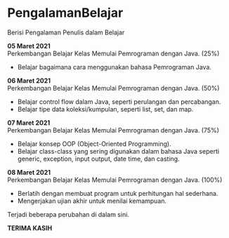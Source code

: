 # PengalamanBelajar
Berisi Pengalaman Penulis dalam Belajar

**05 Maret 2021**   
Perkembangan Belajar Kelas Memulai Pemrograman dengan Java. (25%)
  * Belajar bagaimana cara menggunakan bahasa Pemrograman Java.
  
**06 Maret 2021**   
Perkembangan Belajar Kelas Memulai Pemrograman dengan Java. (50%)
  * Belajar control flow dalam Java, seperti perulangan dan percabangan. 
  * Belajar tipe data koleksi/kumpulan, seperti list, set, dan map.

**07 Maret 2021**   
Perkembangan Belajar Kelas Memulai Pemrograman dengan Java. (75%)
  * Belajar konsep OOP (Object-Oriented Programming).
  * Belajar class-class yang sering digunakan dalam bahasa Java seperti generic, exception, input output, date time, dan casting.  

**08 Maret 2021**   
Perkembangan Belajar Kelas Memulai Pemrograman dengan Java. (100%)
  * Berlatih dengan membuat program untuk perhitungan hal sederhana.
  * Mengerjakan ujian akhir untuk menilai kemampuan.

Terjadi beberapa perubahan di dalam sini.

**TERIMA KASIH**
